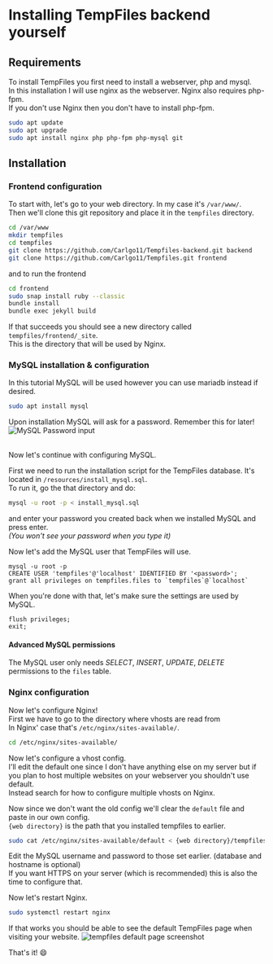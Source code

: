 # Installing TempFiles backend yourself

## Requirements

To install TempFiles you first need to install a webserver, php and mysql.  
In this installation I will use nginx as the webserver. Nginx also requires php-fpm.  
If you don't use Nginx then you don't have to install php-fpm.

```bash
sudo apt update
sudo apt upgrade
sudo apt install nginx php php-fpm php-mysql git
```

## Installation


### Frontend configuration
To start with, let's go to your web directory. In my case it's `/var/www/`.  
Then we'll clone this git repository and place it in the `tempfiles` directory.  

```bash
cd /var/www
mkdir tempfiles
cd tempfiles
git clone https://github.com/Carlgo11/Tempfiles-backend.git backend
git clone https://github.com/Carlgo11/Tempfiles.git frontend
```

and to run the frontend
```bash
cd frontend
sudo snap install ruby --classic
bundle install
bundle exec jekyll build
```

If that succeeds you should see a new directory called `tempfiles/frontend/_site`.  
This is the directory that will be used by Nginx.  


### MySQL installation & configuration
In this tutorial MySQL will be used however you can use mariadb instead if desired.
```bash
sudo apt install mysql
```
Upon installation MySQL will ask for a password. Remember this for later!  
![MySQL Password input](https://cloud.githubusercontent.com/assets/3535780/25774895/c03b5a3c-3298-11e7-94ac-e10cc4d92b39.png)  
<br>


Now let's continue with configuring MySQL.

First we need to run the installation script for the TempFiles database. It's located in `/resources/install_mysql.sql`.  
To run it, go the that directory and do:

```bash
mysql -u root -p < install_mysql.sql
```

and enter your password you created back when we installed MySQL and press enter.  
*(You won't see your password when you type it)*

Now let's add the MySQL user that TempFiles will use.

```mysql
mysql -u root -p
CREATE USER 'tempfiles'@'localhost' IDENTIFIED BY '<password>';
grant all privileges on tempfiles.files to `tempfiles`@`localhost`
```

When you're done with that, let's make sure the settings are used by MySQL.  

```mysql
flush privileges;
exit;
```

#### Advanced MySQL permissions
The MySQL user only needs _SELECT_, _INSERT_, _UPDATE_, _DELETE_ permissions to the `files` table.




### Nginx configuration


Now let's configure Nginx!  
First we have to go to the directory where vhosts are read from  
In Nginx' case that's  `/etc/nginx/sites-available/`.

```bash
cd /etc/nginx/sites-available/
```

Now let's configure a vhost config.  
I'll edit the default one since I don't have anything else on my server but if you plan to host multiple websites on your webserver you shouldn't use default.  
Instead search for how to configure multiple vhosts on Nginx.    

Now since we don't want the old config we'll clear the `default` file and paste in our own config.  
`{web directory}` is the path that you installed tempfiles to earlier.
  
```bash
sudo cat /etc/nginx/sites-available/default < {web directory}/tempfiles/resources/nginx-site.conf
```

Edit the MySQL username and password to those set earlier. (database and hostname is optional)  
If you want HTTPS on your server (which is recommended) this is also the time to configure that.

Now let's restart Nginx.
```bash
sudo systemctl restart nginx
```

If that works you should be able to see the default TempFiles page when visiting your website.
![tempfiles default page screenshot](https://cloud.githubusercontent.com/assets/3535780/25774924/23c9539c-3299-11e7-9e3c-fe72f30abf4b.png)

That's it! :smile:
